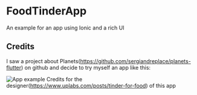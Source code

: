# FoodTinderApp

An example for an app using Ionic and a rich UI

## Credits

I saw a project about Planets(https://github.com/sergiandreplace/planets-flutter) on github and decide to try myself an app like this:


![App example](https://assets.materialup.com/uploads/94f8bb09-a07e-4bf8-a133-66ba0b0d5d25/attachment.png)
Credits for the designer(https://www.uplabs.com/posts/tinder-for-food) of this app